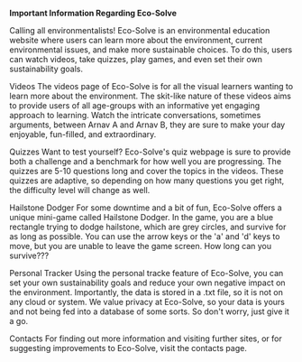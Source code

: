 **Important Information Regarding Eco-Solve**

Calling all environmentalists!
Eco-Solve is an environmental education website where users can learn more about the environment, current environmental issues, and make more sustainable choices. 
To do this, users can watch videos, take quizzes, play games, and even set their own sustainability goals.

Videos
The videos page of Eco-Solve is for all the visual learners wanting to learn more about the environment. 
The skit-like nature of these videos aims to provide users of all age-groups with an informative yet engaging approach to learning. 
Watch the intricate conversations, sometimes arguments, between Arnav A and Arnav B, they are sure to make your day enjoyable, fun-filled, and extraordinary. 

Quizzes
Want to test yourself? 
Eco-Solve's quiz webpage is sure to provide both a challenge and a benchmark for how well you are progressing. 
The quizzes are 5-10 questions long and cover the topics in the videos. 
These quizzes are adaptive, so depending on how many questions you get right, the difficulty level will change as well. 

Hailstone Dodger
For some downtime and a bit of fun, Eco-Solve offers a unique mini-game called Hailstone Dodger. 
In the game, you are a blue rectangle trying to dodge hailstone, which are grey circles, and survive for as long as possible. 
You can use the arrow keys or the 'a' and 'd' keys to move, but you are unable to leave the game screen. 
How long can you survive??? 

Personal Tracker
Using the personal tracke feature of Eco-Solve, you can set your own sustainability goals and reduce your own negative impact on the environment. 
Importantly, the data is stored in a .txt file, so it is not on any cloud or system. 
We value privacy at Eco-Solve, so your data is yours and not being fed into a database of some sorts. 
So don't worry, just give it a go.  

Contacts
For finding out more information and visiting further sites, or for suggesting improvements to Eco-Solve, 
visit the contacts page.
